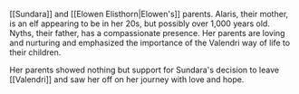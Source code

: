[[Sundara]] and [[Elowen Elisthorn|Elowen's]] parents. Alaris, their mother, is an elf appearing to be in her 20s, but possibly over 1,000 years old. Nyths, their father, has a compassionate presence. Her parents are loving and nurturing and emphasized the importance of the Valendri way of life to their children. 

Her parents showed nothing but support for Sundara's decision to leave [[Valendri]] and saw her off on her journey with love and hope.